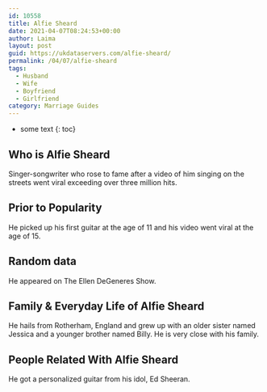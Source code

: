 ```yaml
---
id: 10558
title: Alfie Sheard
date: 2021-04-07T08:24:53+00:00
author: Laima
layout: post
guid: https://ukdataservers.com/alfie-sheard/
permalink: /04/07/alfie-sheard
tags:
  - Husband
  - Wife
  - Boyfriend
  - Girlfriend
category: Marriage Guides
---
```


* some text
{: toc}


## Who is Alfie Sheard
                  
                  
                  
Singer-songwriter who rose to fame after a video of him singing on the streets went viral exceeding over three million hits.
                  
              
            
              
            
                
                
                
## Prior to Popularity
                  
                  
                  
He picked up his first guitar at the age of 11 and his video went viral at the age of 15.
                  
              
            
              
            
                
                
                
## Random data
                  
                  
                  
He appeared on The Ellen DeGeneres Show.
                  
              
            
              
            
                
                
                
## Family & Everyday Life of Alfie Sheard
                  
                  
                  
He hails from Rotherham, England and grew up with an older sister named Jessica and a younger brother named Billy. He is very close with his family.
                  
              
            
              
            
                
                
                
## People Related With Alfie Sheard
                  
                  
                  
He got a personalized guitar from his idol, Ed Sheeran.
                  
              
            
              
            
                
              
            
              
              
            
            
              
            
          
          
          